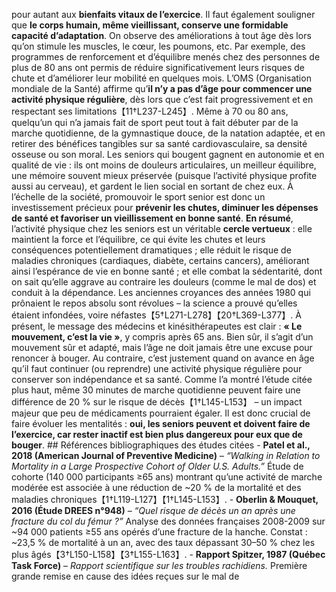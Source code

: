 pour autant aux **bienfaits vitaux de l’exercice**. Il faut également souligner que **le corps humain, même vieillissant, conserve une formidable capacité d’adaptation**. On observe des améliorations à tout âge dès lors qu’on stimule les muscles, le cœur, les poumons, etc. Par exemple, des programmes de renforcement et d’équilibre menés chez des personnes de plus de 80 ans ont permis de réduire significativement leurs risques de chute et d’améliorer leur mobilité en quelques mois. L’OMS (Organisation mondiale de la Santé) affirme qu’**il n’y a pas d’âge pour commencer une activité physique régulière**, dès lors que c’est fait progressivement et en respectant ses limitations【11†L237-L245】. Même à 70 ou 80 ans, quelqu’un qui n’a jamais fait de sport peut tout à fait débuter par de la marche quotidienne, de la gymnastique douce, de la natation adaptée, et en retirer des bénéfices tangibles sur sa santé cardiovasculaire, sa densité osseuse ou son moral. Les seniors qui bougent gagnent en autonomie et en qualité de vie : ils ont moins de douleurs articulaires, un meilleur équilibre, une mémoire souvent mieux préservée (puisque l’activité physique profite aussi au cerveau), et gardent le lien social en sortant de chez eux. À l’échelle de la société, promouvoir le sport senior est donc un investissement précieux pour **prévenir les chutes, diminuer les dépenses de santé et favoriser un vieillissement en bonne santé**. **En résumé**, l’activité physique chez les seniors est un véritable **cercle vertueux** : elle maintient la force et l’équilibre, ce qui évite les chutes et leurs conséquences potentiellement dramatiques ; elle réduit le risque de maladies chroniques (cardiaques, diabète, certains cancers), améliorant ainsi l’espérance de vie en bonne santé ; et elle combat la sédentarité, dont on sait qu’elle aggrave au contraire les douleurs (comme le mal de dos) et conduit à la dépendance. Les anciennes croyances des années 1980 qui prônaient le repos absolu sont révolues – la science a prouvé qu’elles étaient infondées, voire néfastes【5†L271-L278】【20†L369-L377】. À présent, le message des médecins et kinésithérapeutes est clair : **« Le mouvement, c’est la vie »**, y compris après 65 ans. Bien sûr, il s’agit d’un mouvement sûr et adapté, mais l’âge ne doit jamais être une excuse pour renoncer à bouger. Au contraire, c’est justement quand on avance en âge qu’il faut continuer (ou reprendre) une activité physique régulière pour conserver son indépendance et sa santé. Comme l’a montré l’étude citée plus haut, même 30 minutes de marche quotidienne peuvent faire une différence de 20 % sur le risque de décès【1†L145-L153】 – un impact majeur que peu de médicaments pourraient égaler. Il est donc crucial de faire évoluer les mentalités : **oui, les seniors peuvent et doivent faire de l’exercice, car rester inactif est bien plus dangereux pour eux que de bouger**. ## Références bibliographiques des études citées - **Patel et al., 2018 (American Journal of Preventive Medicine)** – *“Walking in Relation to Mortality in a Large Prospective Cohort of Older U.S. Adults.”* Étude de cohorte (140 000 participants ≥65 ans) montrant qu’une activité de marche modérée est associée à une réduction de ~20 % de la mortalité et des maladies chroniques【1†L119-L127】【1†L145-L153】. - **Oberlin & Mouquet, 2016 (Étude DREES n°948)** – *“Quel risque de décès un an après une fracture du col du fémur ?”* Analyse des données françaises 2008-2009 sur ~94 000 patients ≥55 ans opérés d’une fracture de la hanche. Constat : ~23,5 % de mortalité à un an, avec des taux dépassant 30–50 % chez les plus âgés【3†L150-L158】【3†L155-L163】. - **Rapport Spitzer, 1987 (Québec Task Force)** – *Rapport scientifique sur les troubles rachidiens.* Première grande remise en cause des idées reçues sur le mal de